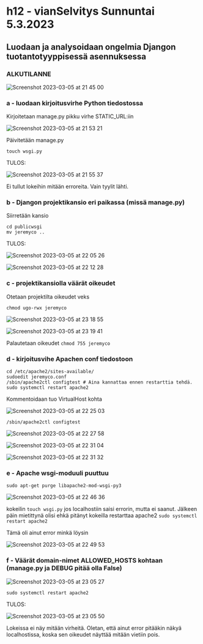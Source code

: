 # h12 - vianSelvitys Sunnuntai 5.3.2023

## Luodaan ja analysoidaan ongelmia Djangon tuotantotyyppisessä asennuksessa

### ALKUTILANNE

![Screenshot 2023-03-05 at 21 45 00](https://user-images.githubusercontent.com/104775534/222982177-3cca42ce-092f-4919-ba6a-cc81e73dbbab.png)


### a - luodaan kirjoitusvirhe Python tiedostossa

Kirjoitetaan manage.py pikku virhe STATIC_URL:iin

![Screenshot 2023-03-05 at 21 53 21](https://user-images.githubusercontent.com/104775534/222982576-d77620bf-79e5-4905-8738-87b1059aaae3.png)

Päivitetään manage.py

    touch wsgi.py
    
TULOS: 

![Screenshot 2023-03-05 at 21 55 37](https://user-images.githubusercontent.com/104775534/222982669-c8490d12-68c9-4616-9427-d92dc935110d.png)

Ei tullut lokeihin mitään erroreita. Vain tyylit lähti.

### b - Djangon projektikansio eri paikassa (missä manage.py)

Siirretään kansio 

    cd publicwsgi
    mv jeremyco ..
    
TULOS: 

![Screenshot 2023-03-05 at 22 05 26](https://user-images.githubusercontent.com/104775534/222983159-af7494c1-08bb-44f0-ac4f-75689c08209e.png)

![Screenshot 2023-03-05 at 22 12 28](https://user-images.githubusercontent.com/104775534/222983450-5defb94b-5cdb-4d78-ae8c-47aea5e5ed1e.png)

### c - projektikansiolla väärät oikeudet

Otetaan projektilta oikeudet veks

    chmod ugo-rwx jeremyco
    
![Screenshot 2023-03-05 at 23 18 55](https://user-images.githubusercontent.com/104775534/222986614-43ba7808-fd68-4941-a8cc-28c19fde43b1.png)

![Screenshot 2023-03-05 at 23 19 41](https://user-images.githubusercontent.com/104775534/222986643-e52adb56-b953-4803-a695-6d36087000bd.png)

Palautetaan oikeudet `chmod 755 jeremyco`


### d - kirjoitusvihe Apachen conf tiedostoon

    cd /etc/apache2/sites-available/
    sudoedit jeremyco.conf
    /sbin/apache2ctl configtest # Aina kannattaa ennen restarttia tehdä.
    sudo systemctl restart apache2 
    

Kommentoidaan tuo VirtualHost kohta 

![Screenshot 2023-03-05 at 22 25 03](https://user-images.githubusercontent.com/104775534/222983995-e27a3193-0421-4946-aa68-d83633f7b38f.png)

    /sbin/apache2ctl configtest
    
![Screenshot 2023-03-05 at 22 27 58](https://user-images.githubusercontent.com/104775534/222984149-ad0fb711-d168-4a51-bdd5-d1bfae6b23cf.png)

![Screenshot 2023-03-05 at 22 31 04](https://user-images.githubusercontent.com/104775534/222984318-98eac45a-5f28-418a-852f-202c18251baf.png)

![Screenshot 2023-03-05 at 22 31 32](https://user-images.githubusercontent.com/104775534/222984346-9895bac4-77a2-4ba5-9aec-4ca67886cc79.png)

    
### e - Apache wsgi-moduuli puuttuu 

    sudo apt-get purge libapache2-mod-wsgi-py3
    
![Screenshot 2023-03-05 at 22 46 36](https://user-images.githubusercontent.com/104775534/222984985-91eef49f-1b78-447a-8ae2-cf787fbbf769.png)

kokeilin `touch wsgi.py` jos localhostiin saisi errorin, mutta ei saanut. Jälkeen päin mietittynä olisi ehkä pitänyt kokeilla restarttaa apache2 `sudo systemctl restart apache2`

Tämä oli ainut error minkä löysin

![Screenshot 2023-03-05 at 22 49 53](https://user-images.githubusercontent.com/104775534/222985182-de3ba764-f49c-47e9-ab81-e3c0d472dc38.png)

### f - Väärät domain-nimet ALLOWED_HOSTS kohtaan (manage.py ja DEBUG pitää olla False)

![Screenshot 2023-03-05 at 23 05 27](https://user-images.githubusercontent.com/104775534/222985947-f54b831b-1709-4153-af19-cda50f952d07.png)

    sudo systemctl restart apache2 
    
TULOS: 

![Screenshot 2023-03-05 at 23 05 50](https://user-images.githubusercontent.com/104775534/222985973-9b9ab4dd-894a-4aa7-b1d0-23034cadce04.png)

Lokeissa ei näy mitään virheitä. Oletan, että ainut error pitääkin näkyä localhostissa, koska sen oikeudet näyttää mitään vietiin pois.





